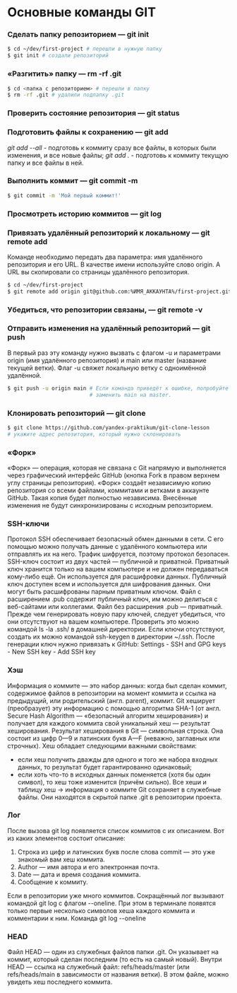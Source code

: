 # Основные команды GIT  

### Сделать папку репозиторием — git init  
```bash
$ cd ~/dev/first-project # перешли в нужную папку
$ git init # создали репозиторий 
```  
### «Разгитить» папку — rm -rf .git  
```bash
$ cd <папка с репозиторием> # перешли в папку
$ rm -rf .git # удалили подпапку .git
```  
### Проверить состояние репозитория — git status  

### Подготовить файлы к сохранению — git add 
*git add --all* - подготовь к коммиту сразу все файлы, в которых были изменения, и все новые файлы;
*git add .* - подготовь к коммиту текущую папку и все файлы в ней. 

### Выполнить коммит — git commit -m  
```bash
$ git commit -m 'Мой первый коммит!' 
```  

### Просмотреть историю коммитов — git log  

### Привязать удалённый репозиторий к локальному — git remote add  
Команде необходимо передать два параметра: имя удалённого репозитория и его URL. В качестве имени используйте слово origin. А URL вы скопировали со страницы удалённого репозитория.  
```bash
$ cd ~/dev/first-project
$ git remote add origin git@github.com:%ИМЯ_АККАУНТА%/first-project.git
```  

### Убедиться, что репозитории связаны, — git remote -v  

### Отправить изменения на удалённый репозиторий — git push  
В первый раз эту команду нужно вызвать с флагом -u и параметрами origin (имя удалённого репозитория) и main или master (название текущей ветки). Флаг -u свяжет локальную ветку с одноимённой удалённой.   
```bash
$ git push -u origin main # Если команда приведёт к ошибке, попробуйте 
                          # заменить main на master.
```   
### Клонировать репозиторий — git clone  
```bash
$ git clone https://github.com/yandex-praktikum/git-clone-lesson
# укажите адрес репозитория, который нужно склонировать 
```  
### «Форк»
«Форк» — операция, которая не связана с Git напрямую и выполняется через графический интерфейс GitHub (кнопка Fork в правом верхнем углу страницы репозитория). «Форк» создаёт независимую копию репозитория со всеми файлами, коммитами и ветками в аккаунте GitHub. Такая копия будет полностью независима. Внесённые изменения не будут синхронизированы с исходным репозиторием.  

### SSH-ключи

Протокол SSH обеспечивает безопасный обмен данными в сети. С его помощью можно получать данные с удалённого компьютера или отправлять их на него. Трафик шифруется, поэтому протокол безопасен.
SSH-ключ состоит из двух частей — публичной и приватной. Приватный ключ хранится только на вашем компьютере и не должен передаваться кому-либо ещё. Он используется для расшифровки данных. Публичный ключ доступен всем и используется для шифрования данных. Они могут быть расшифрованы парным приватным ключом.
Файл с расширением .pub содержит публичный ключ, им можно делиться с веб-сайтами или коллегами. Файл без расширения .pub — приватный.
Прежде чем генерировать новую пару ключей, следует убедиться, что они отсутствуют на вашем компьютере. Проверить это можно командой ls -la .ssh/ в домашней директории. Если ключи отсутствуют, создать их можно командой ssh-keygen в директории ~/.ssh. После генерации ключ нужно привязать к GitHub: Settings - SSH and GPG keys - New SSH key - Add SSH key

### Хэш

Информация о коммите — это набор данных: когда был сделан коммит, содержимое файлов в репозитории на момент коммита и ссылка на предыдущий, или родительский (англ. parent), коммит. Git хеширует (преобразует) эту информацию с помощью алгоритма SHA-1 (от англ. Secure Hash Algorithm — «безопасный алгоритм хеширования») и получает для каждого коммита свой уникальный хеш — результат хеширования.
Результат хеширования в Git — символьная строка. Она состоит из цифр 0—9 и латинских букв A—F (неважно, заглавных или строчных). Хеш обладает следующими важными свойствами:
 - если хеш получить дважды для одного и того же набора входных данных, то результат будет гарантированно одинаковый;
 - если хоть что-то в исходных данных поменяется (хотя бы один символ), то хеш тоже изменится (причём сильно).
 Все хеши и таблицу хеш → информация о коммите Git сохраняет в служебные файлы. Они находятся в скрытой папке .git в репозитории проекта.

### Лог

После вызова git log появляется список коммитов с их описанием. Вот из каких элементов состоит описание:
1. Строка из цифр и латинских букв после слова commit — это уже знакомый вам хеш коммита.
2. Author — имя автора и его электронная почта.
3. Date — дата и время создания коммита.
4. Сообщение к коммиту.

Если в репозитории уже много коммитов. Сокращённый лог вызывают командой git log с флагом --oneline. При этом в терминале появятся только первые несколько символов хеша каждого коммита и комментарии к ним. Команда git log --oneline 

### HEAD

Файл HEAD — один из служебных файлов папки .git. Он указывает на коммит, который сделан последним (то есть на самый новый). Внутри HEAD — ссылка на служебный файл: refs/heads/master (или refs/heads/main в зависимости от названия ветки). В этом файле, можно увидеть хеш последнего коммита.
